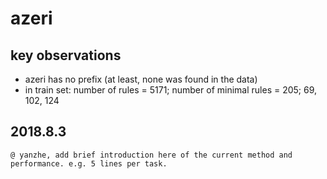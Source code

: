 # azeri
## key observations
* azeri has no prefix (at least, none was found in the data)
* in train set: number of rules = 5171; number of minimal rules = 205; 69, 102, 124
## 2018.8.3
    @ yanzhe, add brief introduction here of the current method and performance. e.g. 5 lines per task.

